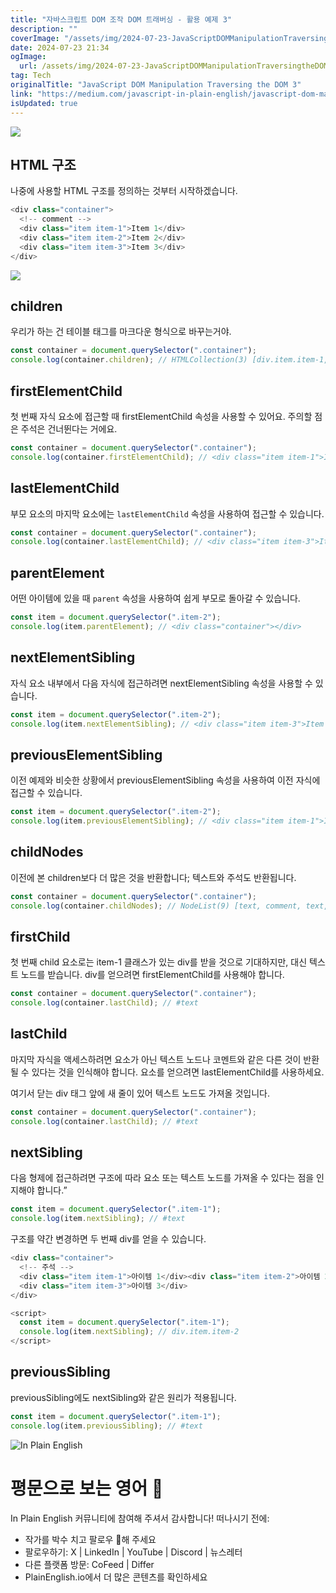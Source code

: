 ```yaml
---
title: "자바스크립트 DOM 조작 DOM 트래버싱 - 활용 예제 3"
description: ""
coverImage: "/assets/img/2024-07-23-JavaScriptDOMManipulationTraversingtheDOM3_0.png"
date: 2024-07-23 21:34
ogImage: 
  url: /assets/img/2024-07-23-JavaScriptDOMManipulationTraversingtheDOM3_0.png
tag: Tech
originalTitle: "JavaScript DOM Manipulation Traversing the DOM 3"
link: "https://medium.com/javascript-in-plain-english/javascript-dom-manipulation-traversing-the-dom-3-b39f33459e9c"
isUpdated: true
---
```





<img src="/assets/img/2024-07-23-JavaScriptDOMManipulationTraversingtheDOM3_0.png" />

## HTML 구조

나중에 사용할 HTML 구조를 정의하는 것부터 시작하겠습니다.

```js
<div class="container">
  <!-- comment -->
  <div class="item item-1">Item 1</div>
  <div class="item item-2">Item 2</div>
  <div class="item item-3">Item 3</div>
</div>
```

<div class="content-ad"></div>

<img src="/assets/img/2024-07-23-JavaScriptDOMManipulationTraversingtheDOM3_1.png" />

## children

우리가 하는 건 테이블 태그를 마크다운 형식으로 바꾸는거야. 

```js
const container = document.querySelector(".container");
console.log(container.children); // HTMLCollection(3) [div.item.item-1, div.item.item-2, div.item.item-1]
```

<div class="content-ad"></div>

## firstElementChild

첫 번째 자식 요소에 접근할 때 firstElementChild 속성을 사용할 수 있어요. 주의할 점은 주석은 건너뛴다는 거에요.

```js
const container = document.querySelector(".container");
console.log(container.firstElementChild); // <div class="item item-1">Item 1</div>
```

## lastElementChild

<div class="content-ad"></div>

부모 요소의 마지막 요소에는 `lastElementChild` 속성을 사용하여 접근할 수 있습니다.

```js
const container = document.querySelector(".container");
console.log(container.lastElementChild); // <div class="item item-3">Item 3</div>
```

## parentElement

어떤 아이템에 있을 때 `parent` 속성을 사용하여 쉽게 부모로 돌아갈 수 있습니다.

<div class="content-ad"></div>

```js
const item = document.querySelector(".item-2");
console.log(item.parentElement); // <div class="container"></div>
```

## nextElementSibling

자식 요소 내부에서 다음 자식에 접근하려면 nextElementSibling 속성을 사용할 수 있습니다.

```js
const item = document.querySelector(".item-2");
console.log(item.nextElementSibling); // <div class="item item-3">Item 3</div>
```

<div class="content-ad"></div>

## previousElementSibling

이전 예제와 비슷한 상황에서 previousElementSibling 속성을 사용하여 이전 자식에 접근할 수 있습니다.

```js
const item = document.querySelector(".item-2");
console.log(item.previousElementSibling); // <div class="item item-1">Item 1</div>
```

## childNodes

<div class="content-ad"></div>

이전에 본 children보다 더 많은 것을 반환합니다; 텍스트와 주석도 반환됩니다.

```js
const container = document.querySelector(".container");
console.log(container.childNodes); // NodeList(9) [text, comment, text, div.item.item-1, text, div.item.item-2, text, div.item.item-3, text]
```

## firstChild

첫 번째 child 요소로는 item-1 클래스가 있는 div를 받을 것으로 기대하지만, 대신 텍스트 노드를 받습니다. div를 얻으려면 firstElementChild를 사용해야 합니다.

<div class="content-ad"></div>

```js
const container = document.querySelector(".container");
console.log(container.lastChild); // #text
```

## lastChild

마지막 자식을 액세스하려면 요소가 아닌 텍스트 노드나 코멘트와 같은 다른 것이 반환될 수 있다는 것을 인식해야 합니다. 요소를 얻으려면 lastElementChild를 사용하세요.

여기서 닫는 div 태그 앞에 새 줄이 있어 텍스트 노드도 가져올 것입니다.

<div class="content-ad"></div>

```js
const container = document.querySelector(".container");
console.log(container.lastChild); // #text
```

## nextSibling

다음 형제에 접근하려면 구조에 따라 요소 또는 텍스트 노드를 가져올 수 있다는 점을 인지해야 합니다.”

```js
const item = document.querySelector(".item-1");
console.log(item.nextSibling); // #text
```

<div class="content-ad"></div>

구조를 약간 변경하면 두 번째 div를 얻을 수 있습니다.

```js
<div class="container">
  <!-- 주석 -->
  <div class="item item-1">아이템 1</div><div class="item item-2">아이템 2</div>
  <div class="item item-3">아이템 3</div>
</div>

<script>
  const item = document.querySelector(".item-1");
  console.log(item.nextSibling); // div.item.item-2
</script>
```

## previousSibling

previousSibling에도 nextSibling와 같은 원리가 적용됩니다.

<div class="content-ad"></div>

```js
const item = document.querySelector(".item-1");
console.log(item.previousSibling); // #text
```

![In Plain English](https://miro.medium.com/v2/resize:fit:400/0*C0LGWZGWFTRANQTO.gif)

# 평문으로 보는 영어 🚀

In Plain English 커뮤니티에 참여해 주셔서 감사합니다! 떠나시기 전에:

<div class="content-ad"></div>

- 작가를 박수 치고 팔로우 ️👏️️해 주세요
- 팔로우하기: X | LinkedIn | YouTube | Discord | 뉴스레터
- 다른 플랫폼 방문: CoFeed | Differ
- PlainEnglish.io에서 더 많은 콘텐츠를 확인하세요
